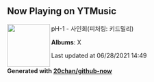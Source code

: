 ## Now Playing on YTMusic

[<img align="left" width="100" src="https://lh3.googleusercontent.com/P3MBMVgULpwSsAS2-nFitOou6U34BpwwGKP7i4OAVdy1r5zI5MA3TQ2Zrvp7ubgHoduD5eMDd6-Vxkc3">](https://music.youtube.com/watch?v=TJCIMsxT_O8)

pH-1 - 사인회(피처링: 키드밀리)

**Albums**: X

Last updated at 06/28/2021 14:49

#### Generated with [20chan/github-now](https://github.com/20chan/github-now)
